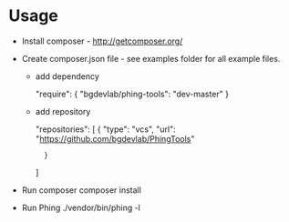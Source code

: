 # Usage
* Install composer - http://getcomposer.org/
* Create composer.json file - see examples folder for all example files.
    * add dependency

        "require": {
            "bgdevlab/phing-tools": "dev-master"
        }

    * add repository

        "repositories": [
            {
                "type": "vcs",
                "url": "https://github.com/bgdevlab/PhingTools"

            }
        ]

* Run composer
    composer install

* Run Phing
    ./vendor/bin/phing -l

